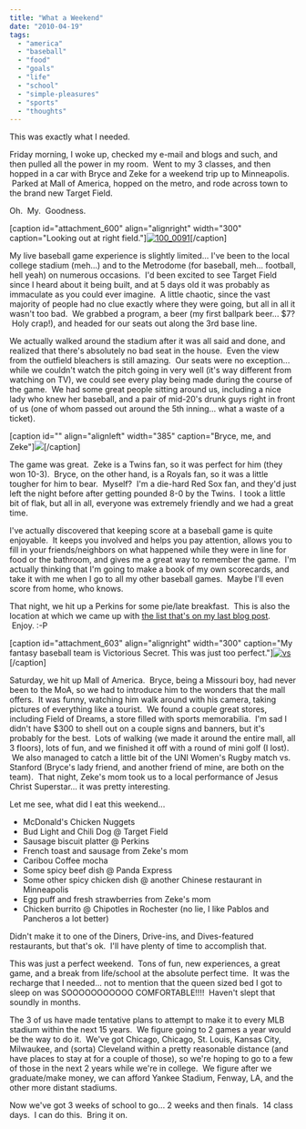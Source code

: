 ```yaml
---
title: "What a Weekend"
date: "2010-04-19"
tags:
  - "america"
  - "baseball"
  - "food"
  - "goals"
  - "life"
  - "school"
  - "simple-pleasures"
  - "sports"
  - "thoughts"
---
```


This was exactly what I needed.

Friday morning, I woke up, checked my e-mail and blogs and such, and then pulled all the power in my room.  Went to my 3 classes, and then hopped in a car with Bryce and Zeke for a weekend trip up to Minneapolis.  Parked at Mall of America, hopped on the metro, and rode across town to the brand new Target Field.

Oh.  My.  Goodness.

\[caption id="attachment\_600" align="alignright" width="300" caption="Looking out at right field."\][![](http://niclake13.wordpress.com/wp-content/uploads/2010/04/100_0091.jpg?w=300 "100_0091")](http://niclake13.wordpress.com/wp-content/uploads/2010/04/100_0091.jpg)\[/caption\]

My live baseball game experience is slightly limited... I've been to the local college stadium (meh...) and to the Metrodome (for baseball, meh... football, hell yeah) on numerous occasions.  I'd been excited to see Target Field since I heard about it being built, and at 5 days old it was probably as immaculate as you could ever imagine.  A little chaotic, since the vast majority of people had no clue exactly where they were going, but all in all it wasn't too bad.  We grabbed a program, a beer (my first ballpark beer... $7?  Holy crap!), and headed for our seats out along the 3rd base line.

We actually walked around the stadium after it was all said and done, and realized that there's absolutely no bad seat in the house.  Even the view from the outfield bleachers is still amazing.  Our seats were no exception... while we couldn't watch the pitch going in very well (it's way different from watching on TV), we could see every play being made during the course of the game.  We had some great people sitting around us, including a nice lady who knew her baseball, and a pair of mid-20's drunk guys right in front of us (one of whom passed out around the 5th inning... what a waste of a ticket).

\[caption id="" align="alignleft" width="385" caption="Bryce, me, and Zeke"\]![](images/23842_635148720093_38206727_36766783_744323_n.jpg)\[/caption\]

The game was great.  Zeke is a Twins fan, so it was perfect for him (they won 10-3).  Bryce, on the other hand, is a Royals fan, so it was a little tougher for him to bear.  Myself?  I'm a die-hard Red Sox fan, and they'd just left the night before after getting pounded 8-0 by the Twins.  I took a little bit of flak, but all in all, everyone was extremely friendly and we had a great time.

I've actually discovered that keeping score at a baseball game is quite enjoyable.  It keeps you involved and helps you pay attention, allows you to fill in your friends/neighbors on what happened while they were in line for food or the bathroom, and gives me a great way to remember the game.  I'm actually thinking that I'm going to make a book of my own scorecards, and take it with me when I go to all my other baseball games.  Maybe I'll even score from home, who knows.

That night, we hit up a Perkins for some pie/late breakfast.  This is also the location at which we came up with [the list that's on my last blog post](http://niclake13.wordpress.com/2010/04/17/595/).  Enjoy. :-P

\[caption id="attachment\_603" align="alignright" width="300" caption="My fantasy baseball team is Victorious Secret. This was just too perfect."\][![](http://niclake13.wordpress.com/wp-content/uploads/2010/04/vs.jpg?w=300 "vs")](http://niclake13.wordpress.com/wp-content/uploads/2010/04/vs.jpg)\[/caption\]

Saturday, we hit up Mall of America.  Bryce, being a Missouri boy, had never been to the MoA, so we had to introduce him to the wonders that the mall offers.  It was funny, watching him walk around with his camera, taking pictures of everything like a tourist.  We found a couple great stores, including Field of Dreams, a store filled with sports memorabilia.  I'm sad I didn't have $300 to shell out on a couple signs and banners, but it's probably for the best.  Lots of walking (we made it around the entire mall, all 3 floors), lots of fun, and we finished it off with a round of mini golf (I lost).  We also managed to catch a little bit of the UNI Women's Rugby match vs. Stanford (Bryce's lady friend, and another friend of mine, are both on the team).  That night, Zeke's mom took us to a local performance of Jesus Christ Superstar... it was pretty interesting.

Let me see, what did I eat this weekend...

- McDonald's Chicken Nuggets
- Bud Light and Chili Dog @ Target Field
- Sausage biscuit platter @ Perkins
- French toast and sausage from Zeke's mom
- Caribou Coffee mocha
- Some spicy beef dish @ Panda Express
- Some other spicy chicken dish @ another Chinese restaurant in Minneapolis
- Egg puff and fresh strawberries from Zeke's mom
- Chicken burrito @ Chipotles in Rochester (no lie, I like Pablos and Pancheros a lot better)

Didn't make it to one of the Diners, Drive-ins, and Dives-featured restaurants, but that's ok.  I'll have plenty of time to accomplish that.

This was just a perfect weekend.  Tons of fun, new experiences, a great game, and a break from life/school at the absolute perfect time.  It was the recharge that I needed... not to mention that the queen sized bed I got to sleep on was SOOOOOOOOOOO COMFORTABLE!!!!  Haven't slept that soundly in months.

The 3 of us have made tentative plans to attempt to make it to every MLB stadium within the next 15 years.  We figure going to 2 games a year would be the way to do it.  We've got Chicago, Chicago, St. Louis, Kansas City, Milwaukee, and (sorta) Cleveland within a pretty reasonable distance (and have places to stay at for a couple of those), so we're hoping to go to a few of those in the next 2 years while we're in college.  We figure after we graduate/make money, we can afford Yankee Stadium, Fenway, LA, and the other more distant stadiums.

Now we've got 3 weeks of school to go... 2 weeks and then finals.  14 class days.  I can do this.  Bring it on.
